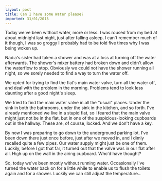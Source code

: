 ```yaml
---
layout: post
title: Can I have some Water please?
imported: 31/01/2013
---
```


Today we've been without water, more or less. I was roused from my bed at about midnight
last night, just after falling asleep. I can't remember much of it though, I was so groggy
I probably had to be told five times why I was being woken up.

Nadia's sister had taken a shower and was at a loss at turning off the water afterwards.
The shower's mixer battery had broken down and didn't allow the waterflow to stop.
Obviously we could not have the shower running all night, so we sorely needed to find a
way to turn the water off.

We opted for trying to find the flat's main water valve, turn all the water off, and deal
with the problem in the morning. Problems tend to look less daunting after a good night's
sleep.

We tried to find the main water valve in all the "usual" places. Under the sink in both
the bathrooms, under the sink in the kitchen, and so forth. I've already mentioned we live
in a stupid flat, so I feared that the main valve might just not be in the flat, but in
one of the suspicious-looking cupboards out in the hallway. These are, of course, locked.
And we don't have a key.

By now I was preparing to go down to the underground parking lot. I've been down there
just once before, just after we moved in, and I dimly recalled quite a few pipes. Our
water supply might just be one of them. Luckily, before I got that far, it turned out that
the valve was in our flat after all. High up on the wall in the airing cupboard. Who'd
have thought?

So, today we've been mostly without running water. Occasionally I've turned the water back
on for a little while to enable us to flush the toilets again and for a shower. Luckily we
can still adjust the temperature...

